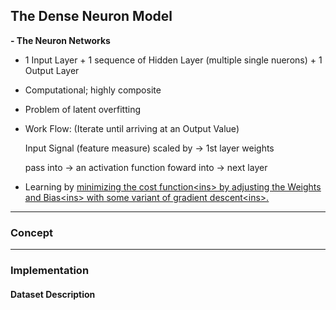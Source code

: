 ## The Dense Neuron Model

**- The Neuron Networks**
* 1 Input Layer + 1 sequence of Hidden Layer (multiple single nuerons) + 1 Output Layer
* Computational; highly composite
* Problem of latent overfitting
* Work Flow: (Iterate until arriving at an Output Value)

    Input Signal (feature measure) scaled by $\to$ 1st layer weights
    
    pass into $\to$ an activation function foward into $\to$ next layer
* Learning by <ins>minimizing the cost function<ins\> by <ins>adjusting the Weights and Bias<ins\> with some variant of <ins>gradient descent<ins\>.
   


---
### **Concept**



---

### **Implementation**

#### **Dataset Description**
